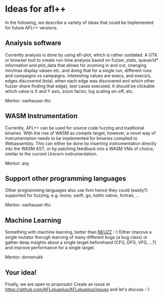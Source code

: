 # Ideas for afl++

In the following, we describe a variety of ideas that could be implemented
for future AFL++ versions.

## Analysis software

Currently analysis is done by using afl-plot, which is rather outdated.
A GTK or browser tool to create run-time analysis based on fuzzer_stats,
queue/id* information and plot_data that allows for zooming in and out,
changing min/max display values etc. and doing that for a single run,
different runs and campaigns vs campaigns.
Interesting values are execs, and execs/s, edges discovered (total, when
each edge was discovered and which other fuzzer share finding that edge),
test cases executed.
It should be clickable which value is X and Y axis, zoom factor, log scaling
on-off, etc.

Mentor: vanhauser-thc

## WASM Instrumentation

Currently, AFL++ can be used for source code fuzzing and traditional binaries.
With the rise of WASM as compile target, however, a novel way of
instrumentation needs to be implemented for binaries compiled to Webassembly.
This can either be done by inserting instrumentation directly into the
WASM AST, or by patching feedback into a WASM VMs of choice, similar to
the current Unicorn instrumentation.

Mentor: any

## Support other programming languages

Other programming languages also use llvm hence they could (easily?) supported
for fuzzing, e.g. mono, swift, go, kotlin native, fortran, ...

Mentor: vanhauser-thc

## Machine Learning

Something with machine learning, better than [NEUZZ](https://github.com/dongdongshe/neuzz) :-)
Either improve a single mutator thorugh learning of many different bugs
(a bug class) or gather deep insights about a single target beforehand
(CFG, DFG, VFG, ...?) and improve performance for a single target.

Mentor: domenukk

## Your idea!

Finally, we are open to proposals!
Create an issue at https://github.com/AFLplusplus/AFLplusplus/issues and let's discuss :-)

